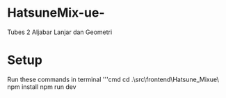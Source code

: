 # HatsuneMix-ue-
Tubes 2 Aljabar Lanjar dan Geometri

# Setup
Run these commands in terminal
'''cmd
cd .\src\frontend\Hatsune_Mixue\  
npm install
npm run dev
```
